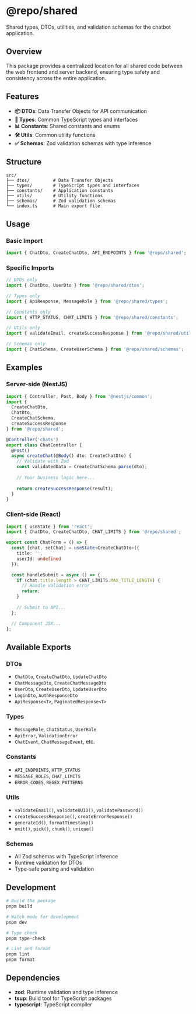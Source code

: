 # @repo/shared

Shared types, DTOs, utilities, and validation schemas for the chatbot application.

## Overview

This package provides a centralized location for all shared code between the web frontend and server backend, ensuring type safety and consistency across the entire application.

## Features

- **📦 DTOs**: Data Transfer Objects for API communication
- **🔧 Types**: Common TypeScript types and interfaces
- **📊 Constants**: Shared constants and enums  
- **🛠️ Utils**: Common utility functions
- **✅ Schemas**: Zod validation schemas with type inference

## Structure

```
src/
├── dtos/         # Data Transfer Objects
├── types/        # TypeScript types and interfaces
├── constants/    # Application constants
├── utils/        # Utility functions
├── schemas/      # Zod validation schemas
└── index.ts      # Main export file
```

## Usage

### Basic Import

```typescript
import { ChatDto, CreateChatDto, API_ENDPOINTS } from '@repo/shared';
```

### Specific Imports

```typescript
// DTOs only
import { ChatDto, UserDto } from '@repo/shared/dtos';

// Types only
import { ApiResponse, MessageRole } from '@repo/shared/types';

// Constants only
import { HTTP_STATUS, CHAT_LIMITS } from '@repo/shared/constants';

// Utils only
import { validateEmail, createSuccessResponse } from '@repo/shared/utils';

// Schemas only
import { ChatSchema, CreateUserSchema } from '@repo/shared/schemas';
```

## Examples

### Server-side (NestJS)

```typescript
import { Controller, Post, Body } from '@nestjs/common';
import { 
  CreateChatDto, 
  ChatDto, 
  CreateChatSchema,
  createSuccessResponse 
} from '@repo/shared';

@Controller('chats')
export class ChatController {
  @Post()
  async createChat(@Body() dto: CreateChatDto) {
    // Validate with Zod
    const validatedData = CreateChatSchema.parse(dto);
    
    // Your business logic here...
    
    return createSuccessResponse(result);
  }
}
```

### Client-side (React)

```typescript
import { useState } from 'react';
import { ChatDto, CreateChatDto, CHAT_LIMITS } from '@repo/shared';

export const ChatForm = () => {
  const [chat, setChat] = useState<CreateChatDto>({
    title: '',
    userId: undefined
  });

  const handleSubmit = async () => {
    if (chat.title.length > CHAT_LIMITS.MAX_TITLE_LENGTH) {
      // Handle validation error
      return;
    }
    
    // Submit to API...
  };

  // Component JSX...
};
```

## Available Exports

### DTOs
- `ChatDto`, `CreateChatDto`, `UpdateChatDto`
- `ChatMessageDto`, `CreateChatMessageDto`
- `UserDto`, `CreateUserDto`, `UpdateUserDto`
- `LoginDto`, `AuthResponseDto`
- `ApiResponse<T>`, `PaginatedResponse<T>`

### Types
- `MessageRole`, `ChatStatus`, `UserRole`
- `ApiError`, `ValidationError`
- `ChatEvent`, `ChatMessageEvent`, etc.

### Constants
- `API_ENDPOINTS`, `HTTP_STATUS`
- `MESSAGE_ROLES`, `CHAT_LIMITS`
- `ERROR_CODES`, `REGEX_PATTERNS`

### Utils
- `validateEmail()`, `validateUUID()`, `validatePassword()`
- `createSuccessResponse()`, `createErrorResponse()`
- `generateId()`, `formatTimestamp()`
- `omit()`, `pick()`, `chunk()`, `unique()`

### Schemas
- All Zod schemas with TypeScript inference
- Runtime validation for DTOs
- Type-safe parsing and validation

## Development

```bash
# Build the package
pnpm build

# Watch mode for development
pnpm dev

# Type check
pnpm type-check

# Lint and format
pnpm lint
pnpm format
```

## Dependencies

- **zod**: Runtime validation and type inference
- **tsup**: Build tool for TypeScript packages
- **typescript**: TypeScript compiler